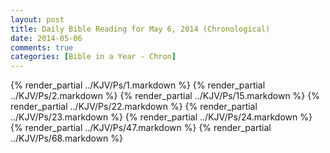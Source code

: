 ```yaml
---
layout: post
title: Daily Bible Reading for May 6, 2014 (Chronological)
date: 2014-05-06
comments: true
categories: [Bible in a Year - Chron]
---
```

{% render_partial ../KJV/Ps/1.markdown %}
{% render_partial ../KJV/Ps/2.markdown %}
{% render_partial ../KJV/Ps/15.markdown %}
{% render_partial ../KJV/Ps/22.markdown %}
{% render_partial ../KJV/Ps/23.markdown %}
{% render_partial ../KJV/Ps/24.markdown %}
{% render_partial ../KJV/Ps/47.markdown %}
{% render_partial ../KJV/Ps/68.markdown %}
